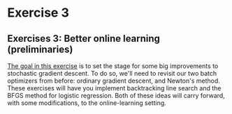 # Exercise 3

## Exercises 3: Better online learning (preliminaries)

[The goal in this exercise](exercises03-SDS385.pdf) is to set the stage for some big improvements to
stochastic gradient descent.  To do so, we'll need to revisit our two batch optimizers from before: ordinary gradient
descent, and Newton's method.  These exercises will have you implement backtracking line search and the BFGS method for
logistic regression.  Both of these ideas will carry forward, with some modifications, to the online-learning setting.  

